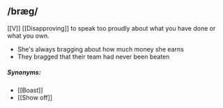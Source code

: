 ## /bræɡ/  
[[V]]  [[Disapproving]]
to speak too proudly about what you have done or what you own.

- She's always bragging about how much money she earns
- They bragged that their team had never been beaten

##### Synonyms:
- [[Boast]]
- [[Show off]]
